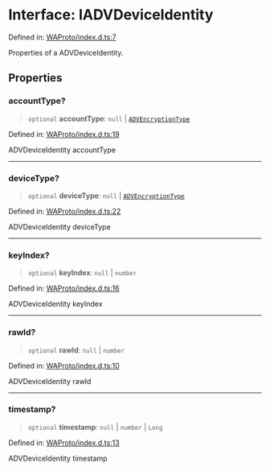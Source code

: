 # Interface: IADVDeviceIdentity

Defined in: [WAProto/index.d.ts:7](https://github.com/Fokusdotid/Baileys/blob/039f28db78950e3bac7c407f144ea390dcdf207d/WAProto/index.d.ts#L7)

Properties of a ADVDeviceIdentity.

## Properties

### accountType?

> `optional` **accountType**: `null` \| [`ADVEncryptionType`](../enumerations/ADVEncryptionType.md)

Defined in: [WAProto/index.d.ts:19](https://github.com/Fokusdotid/Baileys/blob/039f28db78950e3bac7c407f144ea390dcdf207d/WAProto/index.d.ts#L19)

ADVDeviceIdentity accountType

***

### deviceType?

> `optional` **deviceType**: `null` \| [`ADVEncryptionType`](../enumerations/ADVEncryptionType.md)

Defined in: [WAProto/index.d.ts:22](https://github.com/Fokusdotid/Baileys/blob/039f28db78950e3bac7c407f144ea390dcdf207d/WAProto/index.d.ts#L22)

ADVDeviceIdentity deviceType

***

### keyIndex?

> `optional` **keyIndex**: `null` \| `number`

Defined in: [WAProto/index.d.ts:16](https://github.com/Fokusdotid/Baileys/blob/039f28db78950e3bac7c407f144ea390dcdf207d/WAProto/index.d.ts#L16)

ADVDeviceIdentity keyIndex

***

### rawId?

> `optional` **rawId**: `null` \| `number`

Defined in: [WAProto/index.d.ts:10](https://github.com/Fokusdotid/Baileys/blob/039f28db78950e3bac7c407f144ea390dcdf207d/WAProto/index.d.ts#L10)

ADVDeviceIdentity rawId

***

### timestamp?

> `optional` **timestamp**: `null` \| `number` \| `Long`

Defined in: [WAProto/index.d.ts:13](https://github.com/Fokusdotid/Baileys/blob/039f28db78950e3bac7c407f144ea390dcdf207d/WAProto/index.d.ts#L13)

ADVDeviceIdentity timestamp
